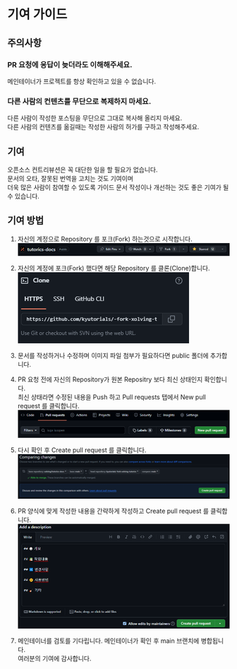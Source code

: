 # 기여 가이드

## 주의사항
### PR 요청에 응답이 늦더라도 이해해주세요.
메인테이너가 프로젝트를 항상 확인하고 있을 수 없습니다.

### 다른 사람의 컨텐츠를 무단으로 복제하지 마세요.
다른 사람이 작성한 포스팅을 무단으로 그대로 복사해 올리지 마세요.<br/>
다른 사람의 컨텐츠를 옮길때는 작성한 사람의 허가를 구하고 작성해주세요.

## 기여
오픈소스 컨트리뷰션은 꼭 대단한 일을 할 필요가 없습니다.<br/>
문서의 오타, 잘못된 번역을 고치는 것도 기여이며<br/>
더욱 많은 사람이 참여할 수 있도록 가이드 문서 작성이나 개선하는 것도 좋은 기여가 될 수 있습니다.

## 기여 방법
1. 자신의 계정으로 Repository 를 포크(Fork) 하는것으로 시작합니다.<br/>
![](/public/contributing-1.PNG)

2. 자신의 계정에 포크(Fork) 했다면 해당 Repository 를 클론(Clone)합니다.<br/>
![](/public/contributing-2.PNG)

3. 문서를 작성하거나 수정하며 이미지 파일 첨부가 필요하다면 public 폴더에 추가합니다.

4. PR 요청 전에 자신의 Repository가 원본 Repositry 보다 최신 상태인지 확인합니다.<br/>
최신 상태라면 수정된 내용을 Push 하고 Pull requests 탭에서 New pull request 를 클릭합니다.<br/>
![](/public/contributing-3.PNG)

5. 다시 확인 후 Create pull request 를 클릭합니다.<br/>
![](/public/contributing-4.PNG)

6. PR 양식에 맞게 작성한 내용을 간략하게 작성하고 Create pull request 를 클릭합니다.<br/>
![](/public/contributing-5.PNG)

7. 메인테이너를 검토를 기다립니다. 메인테이너가 확인 후 main 브랜치에 병합됩니다.<br/>
여러분의 기여에 감사합니다.